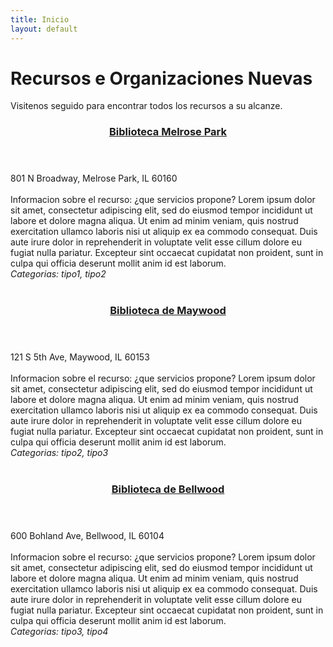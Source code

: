 ```yaml
---
title: Inicio
layout: default
---
```

# Recursos e Organizaciones Nuevas
Visitenos seguido para encontrar todos los recursos a su alcanze.

<!--First article-->
<article>
  <header><h3><a href="https://mpplibrary.org">Biblioteca Melrose Park</a></h3></header>
  <section> 801 N Broadway, Melrose Park, IL 60160 </section>
  <br>
  <section>Informacion sobre el recurso: ¿que servicios propone? Lorem ipsum dolor sit amet, consectetur adipiscing elit, sed do eiusmod tempor incididunt ut labore et dolore magna aliqua. Ut enim ad minim veniam, quis nostrud exercitation ullamco laboris nisi ut aliquip ex ea commodo consequat. Duis aute irure dolor in reprehenderit in voluptate velit esse cillum dolore eu fugiat nulla pariatur. Excepteur sint occaecat cupidatat non proident, sunt in culpa qui officia deserunt mollit anim id est laborum.</section>

  <section><i>Categorias: tipo1, tipo2</i></section>
</article><br>

<!--Second Article-->
<article>
  <header><h3><a href="https://www.maywoodlibrary.org">Biblioteca de Maywood</a></h3></header>
  <section>121 S 5th Ave, Maywood, IL 60153</section>
  <br>
  <section>Informacion sobre el recurso: ¿que servicios propone? Lorem ipsum dolor sit amet, consectetur adipiscing elit, sed do eiusmod tempor incididunt ut labore et dolore magna aliqua. Ut enim ad minim veniam, quis nostrud exercitation ullamco laboris nisi ut aliquip ex ea commodo consequat. Duis aute irure dolor in reprehenderit in voluptate velit esse cillum dolore eu fugiat nulla pariatur. Excepteur sint occaecat cupidatat non proident, sunt in culpa qui officia deserunt mollit anim id est laborum.</section>

  <section><i>Categorias: tipo2, tipo3</i></section>
</article><br>

<!--Third Article-->
<article>
  <header><h3><a href="https://www.bellwoodlibrary.org">Biblioteca de Bellwood</a></h3></header>
  <section>600 Bohland Ave, Bellwood, IL 60104</section>
  <br>
  <section>Informacion sobre el recurso: ¿que servicios propone? Lorem ipsum dolor sit amet, consectetur adipiscing elit, sed do eiusmod tempor incididunt ut labore et dolore magna aliqua. Ut enim ad minim veniam, quis nostrud exercitation ullamco laboris nisi ut aliquip ex ea commodo consequat. Duis aute irure dolor in reprehenderit in voluptate velit esse cillum dolore eu fugiat nulla pariatur. Excepteur sint occaecat cupidatat non proident, sunt in culpa qui officia deserunt mollit anim id est laborum.</section>

  <section><i>Categorias: tipo3, tipo4</i></section>
